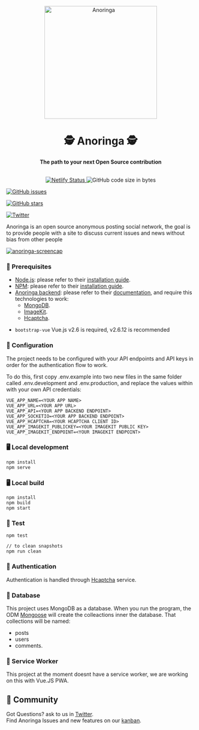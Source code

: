 <div align="center">
  <br>
  <img alt="Anoringa" src="https://i.imgur.com/Ay4NXPn.png" width="300px">
  <h1>🕵️ Anoringa 🕵️</h1>
  <strong>The path to your next Open Source contribution</strong>
</div>
<br>
<p align="center">
  <a href="(https://app.netlify.com/sites/anoringa/deploys">
    <img src="https://api.netlify.com/api/v1/badges/8f6d440f-6f42-46f3-b462-82aa502f9bc4/deploy-status" alt="Netlify Status">
  </a>

  <img src="https://img.shields.io/github/languages/code-size/Anoringa/anoringa-frontend" alt="GitHub code size in bytes">
<!---
  <img src="https://badgen.net/dependabot/Anoringa/anoringa-frontend?icon=dependabot" alt="Dependabot Badge">
  <img src="https://img.shields.io/github/commit-activity/w/Anoringa/anoringa-frontend" alt="GitHub commit activity">
-->

  <a href="https://github.com/Anoringa/anoringa-frontend/issues"><img alt="GitHub issues" src="https://img.shields.io/github/issues/Anoringa/anoringa-frontend"></a>

  <a href="https://github.com/Anoringa/anoringa-frontend/stargazers"><img alt="GitHub stars" src="https://img.shields.io/github/stars/Anoringa/anoringa-frontend"></a>

  <a href="https://twitter.com/Anoringa1">
    <img src="https://img.shields.io/twitter/follow/Anoringa1?label=Follow&style=social" alt="Twitter">
  </a>
</p>


Anoringa is an open source anonymous posting social network, the goal is to provide people with a site to discuss current issues and news without bias from other people

[![anoringa-screencap](https://i.imgur.com/5TM6Fhu.png)
](https://anoringa.win)



<!---
Open Sauced provides structured onboarding for new contributors to open source. This structure provides a way to track your next contributions by leveraging a unique dashboard built on top of the [GitHub GraphQL API](https://docs.github.com/en/free-pro-team@latest/graphql).

[![open-sauced-screencap](/src/images/homepage.png)
](https://opensauced.pizza)

-->
### 📖 Prerequisites

- [Node.js](https://nodejs.org/en/): please refer to their [installation guide](https://nodejs.dev/learn/how-to-install-nodejs).
- [NPM](https://npmjs.com/): please refer to their [installation guide](https://docs.npmjs.com/downloading-and-installing-node-js-and-npm).
- [Anoringa backend](https://github.com/Anoringa/anoringa-backend): please refer to their [documentation](https://github.com/Anoringa/anoringa-backend), and require this technologies to work:
	- [MongoDB](https://www.mongodb.com/).
	- [ImageKit](https://www.mongodb.com/).
	- [Hcaptcha](https://www.mongodb.com/).
+ `bootstrap-vue` Vue.js v2.6 is required, v2.6.12 is recommended


### 🔧 Configuration
The project needs to be configured with your API endpoints and API keys in order for the authentication flow to work.

To do this, first copy .env.example into two new files in the same folder called .env.development and  .env.production, and replace the values within with your own API credentials:

```
VUE_APP_NAME=<YOUR APP NAME>
VUE_APP_URL=<YOUR APP URL>
VUE_APP_API=<YOUR APP BACKEND ENDPOINT>
VUE_APP_SOCKETIO=<YOUR APP BACKEND ENDPOINT>
VUE_APP_HCAPTCHA=<YOUR HCAPTCHA CLIENT ID>
VUE_APP_IMAGEKIT_PUBLICKEY=<YOUR IMAGEKIT PUBLIC KEY>
VUE_APP_IMAGEKIT_ENDPOINT=<YOUR IMAGEKIT ENDPOINT>
```

### 🖥️ Local development

```
npm install
npm serve
```

### 🖥️ Local build

```
npm install
npm build
npm start
```

### 🧪 Test

```
npm test

// to clean snapshots
npm run clean
```
<!---
### 📙 Storybook

Storybook is being leveraged to mock out visual React components. The latest version of the design system can be found at this [url](https://sauced-components.netlify.app/).

```
npm run storybook
```

![storybook example screenshot](https://user-images.githubusercontent.com/5713670/68147486-0cd14600-ff32-11e9-8cc0-fd91f4171b87.png)
-->

### 🔑 Authentication

Authentication is handled through [Hcaptcha](https://www.hcaptcha.com/) service. 

### 💾 Database

This project uses MongoDB as a database. When you run the program, the ODM [Mongoose](https://mongoosejs.com/) will create the colleactions inner the database. That collections will be named:
- posts
- users
- comments.

### 💨 Service Worker

This project at the moment doesnt have a service worker, we are working on this with Vue.JS PWA. 

## 🍕 Community

Got Questions? ask to us in [Twitter](https://twitter.com/Anoringa1).  
Find Anoringa Issues and new features on our [kanban](https://github.com/orgs/Anoringa/projects/1).

<!--
## ⚖️ LICENSE

MIT © [Anoringa](LICENSE)
-->
